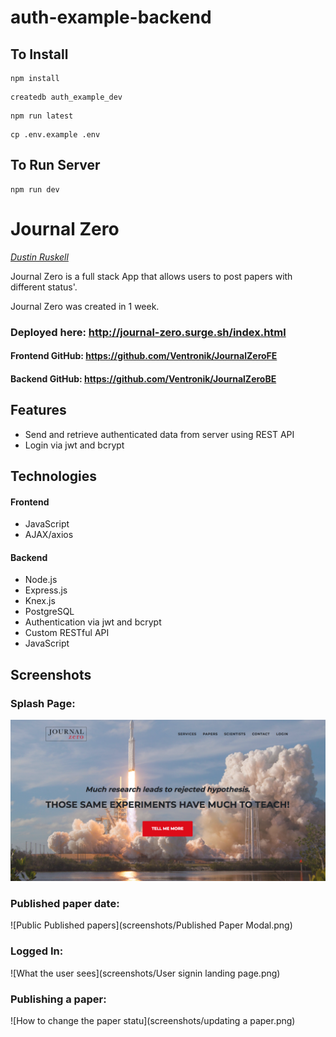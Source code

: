 # auth-example-backend

## To Install

```
npm install
```

```
createdb auth_example_dev
```

```
npm run latest
```

```
cp .env.example .env
```

## To Run Server

```
npm run dev
```
# Journal Zero


*[Dustin Ruskell](https://github.com/ventronik "Dustin Ruskell's GitHub")*


Journal Zero is a full stack App that allows users to post papers with different status'.

Journal Zero was created in 1 week.


### Deployed here: http://journal-zero.surge.sh/index.html
#### Frontend GitHub: https://github.com/Ventronik/JournalZeroFE
#### Backend GitHub: https://github.com/Ventronik/JournalZeroBE

## Features
- Send and retrieve authenticated data from server using REST API
- Login via jwt and bcrypt

## Technologies
#### Frontend
- JavaScript
- AJAX/axios

#### Backend
- Node.js
- Express.js
- Knex.js
- PostgreSQL
- Authentication via jwt and bcrypt
- Custom RESTful API
- JavaScript

## Screenshots

### Splash Page:
![Splash Page](screenshots/LandingPage.png)

### Published paper date:
![Public Published papers](screenshots/Published Paper Modal.png)

### Logged In:
![What the user sees](screenshots/User signin landing page.png)

### Publishing a paper:
![How to change the paper statu](screenshots/updating a paper.png)
